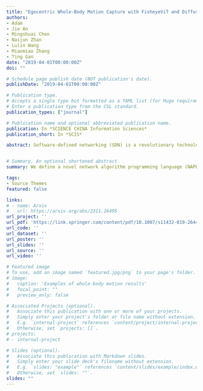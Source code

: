 ```yaml
---
title: "Egocentric Whole-Body Motion Capture with FisheyeViT and Diffusion-Based Motion Refinement"
authors:
- Adam
- Jie An
- Mingshuai Chen
- Naijun Zhan   
- Lulin Wang  
- Miaomiao Zhang   
- Ting Gan
date: "2019-04-01T00:00:00Z"
doi: ""

# Schedule page publish date (NOT publication's date).
publishDate: "2019-04-01T00:00:00Z"

# Publication type.
# Accepts a single type but formatted as a YAML list (for Hugo requirements).
# Enter a publication type from the CSL standard.
publication_types: ["journal"]

# Publication name and optional abbreviated publication name.
publication: In *SCIENCE CHINA Information Sciences*
publication_short: In *SCIS*

abstract: Software-defined networking (SDN) is a revolutionary technology that facilitates network management and enables programmatically efficient network configuration, thereby improving network performance and flexibility. However, as the application programming interfaces (APIs) of SDN are low-level or functionality-restricted, SDN programmers cannot easily keep pace with the ever-changing devices, topologies, and demands of SDN. By deriving motivation from industry practice, we define a novel network algorithm programming language (NAPL) that enhances the SDN framework with a rapid programming flow from topology-based network models to C++ implementations, thus bridging the gap between the limited capability of existing SDN APIs and the reality of practical network management. In contrast to several state-of-the-art languages, NAPL provides a range of critical high-level network programming features: (1) topology-based network modeling and visualization; (2) fast abstraction and expansion of network devices and constraints; (3) a declarative paradigm for the fast design of forwarding policies; (4) a built-in library for complex algorithm implementation; (5) full compatibility with C++ programming; and (6) userfriendly debugging support when compiling NAPL into highly readable C++ codes. The expressiveness and performance of NAPL are demonstrated in various industrial scenarios originating from practical network management.


# Summary. An optional shortened abstract.
summary: We define a novel network algorithm programming language (NAPL) that enhances the SDN framework with a rapid programming flow from topology-based network models to C++ implementations, thus bridging the gap between the limited capability of existing SDN APIs and the reality of practical network management.

tags:
- Source Themes
featured: false

links:
# - name: Arxiv
#   url: https://arxiv.org/abs/2311.16495
url_project: ''
url_pdf: 'https://link.springer.com/content/pdf/10.1007/s11432-019-2644-8.pdf'
url_code: ''
url_dataset: ''
url_poster: ''
url_slides: ''
url_source: ''
url_video: ''

# Featured image
# To use, add an image named `featured.jpg/png` to your page's folder. 
# image:
#   caption: 'Examples of whole-body motion results'
#   focal_point: ""
#   preview_only: false

# Associated Projects (optional).
#   Associate this publication with one or more of your projects.
#   Simply enter your project's folder or file name without extension.
#   E.g. `internal-project` references `content/project/internal-project/index.md`.
#   Otherwise, set `projects: []`.
# projects:
# - internal-project

# Slides (optional).
#   Associate this publication with Markdown slides.
#   Simply enter your slide deck's filename without extension.
#   E.g. `slides: "example"` references `content/slides/example/index.md`.
#   Otherwise, set `slides: ""`.
slides: ""
---
```


<!-- {{% callout note %}}
Create your slides in Markdown - click the *Slides* button to check out the example.
{{% /callout %}}

Add the publication's **full text** or **supplementary notes** here. You can use rich formatting such as including [code, math, and images](https://docs.hugoblox.com/content/writing-markdown-latex/). -->
